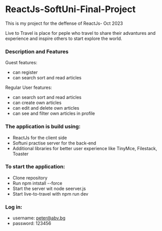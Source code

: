# ReactJs-SoftUni-Final-Project
This is my project for the deffense of ReactJs- Oct 2023

Live to Travel is place for peple who travel to share their advantures and experience and inspire others to start explore the world. 
  
### **Description and Features**
Guest features:
  * can register
  * can search sort and read articles
  
Regular User features:
  * can search sort and read articles
  * can create own articles
  * can edit and delete own articles
  * can see and filter own articles in profile 

### **The application is build using:**
  * ReactJs for the client side
  * Softuni practise server for the back-end
  * Additional libraries for better user experience like TinyMce, Filestack, Toaster

### **To start the application:**
  * Clone repository
  * Run npm intstall --force
  * Start the server wit node seerver.js
  * Start live-to-travel with npm run dev

### **Log in:**
  * username: peter@abv.bg
  * password: 123456
